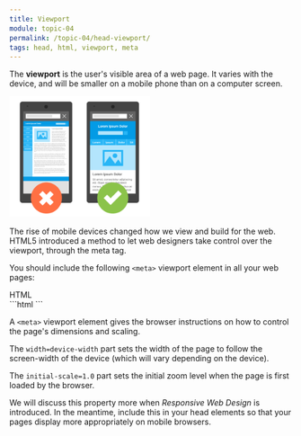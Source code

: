```yaml
---
title: Viewport
module: topic-04
permalink: /topic-04/head-viewport/
tags: head, html, viewport, meta
---
```


<div class="divider-heading"></div>

The **viewport** is the user's visible area of a web page. It varies with the device, and will be smaller on a mobile phone than on a computer screen.

<img src="../img/meta-viewport.png" alt="two screens, one with viewport set" style="width: 250px;" />

The rise of mobile devices changed how we view and build for the web. HTML5 introduced a method to let web designers take control over the viewport, through the meta tag.

You should include the following `<meta>` viewport element in all your web pages:


<div id="code-heading">HTML</div>
```html
<!DOCTYPE html>
<html>
  <head>
    <!-- Other meta elements -->
    <meta name="viewport" content="width=device-width, initial-scale=1.0">

  </head>

</html>
```


A `<meta>` viewport element gives the browser instructions on how to control the page's dimensions and scaling.

The `width=device-width` part sets the width of the page to follow the screen-width of the device (which will vary depending on the device).

The `initial-scale=1.0` part sets the initial zoom level when the page is first loaded by the browser.

We will discuss this property more when _Responsive Web Design_ is introduced. In the meantime, include this in your head elements so that your pages display more appropriately on mobile browsers.

